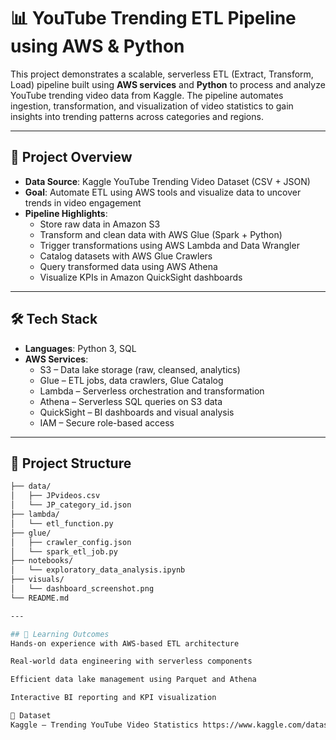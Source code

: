 # 📊 YouTube Trending ETL Pipeline using AWS & Python

This project demonstrates a scalable, serverless ETL (Extract, Transform, Load) pipeline built using **AWS services** and **Python** to process and analyze YouTube trending video data from Kaggle. The pipeline automates ingestion, transformation, and visualization of video statistics to gain insights into trending patterns across categories and regions.

---

## 🚀 Project Overview

- **Data Source**: Kaggle YouTube Trending Video Dataset (CSV + JSON)
- **Goal**: Automate ETL using AWS tools and visualize data to uncover trends in video engagement
- **Pipeline Highlights**:
  - Store raw data in Amazon S3
  - Transform and clean data with AWS Glue (Spark + Python)
  - Trigger transformations using AWS Lambda and Data Wrangler
  - Catalog datasets with AWS Glue Crawlers
  - Query transformed data using AWS Athena
  - Visualize KPIs in Amazon QuickSight dashboards

---

## 🛠️ Tech Stack

- **Languages**: Python 3, SQL
- **AWS Services**:
  - S3 – Data lake storage (raw, cleansed, analytics)
  - Glue – ETL jobs, data crawlers, Glue Catalog
  - Lambda – Serverless orchestration and transformation
  - Athena – Serverless SQL queries on S3 data
  - QuickSight – BI dashboards and visual analysis
  - IAM – Secure role-based access

---

## 📁 Project Structure

```bash
├── data/
│   ├── JPvideos.csv
│   └── JP_category_id.json
├── lambda/
│   └── etl_function.py
├── glue/
│   ├── crawler_config.json
│   └── spark_etl_job.py
├── notebooks/
│   └── exploratory_data_analysis.ipynb
├── visuals/
│   └── dashboard_screenshot.png
└── README.md

---

## 🧠 Learning Outcomes
Hands-on experience with AWS-based ETL architecture

Real-world data engineering with serverless components

Efficient data lake management using Parquet and Athena

Interactive BI reporting and KPI visualization

📎 Dataset
Kaggle – Trending YouTube Video Statistics https://www.kaggle.com/datasets/datasnaek/youtube-new
